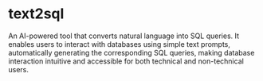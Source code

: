 # text2sql
An AI-powered tool that converts natural language into SQL queries. It enables users to interact with databases using simple text prompts, automatically generating the corresponding SQL queries, making database interaction intuitive and accessible for both technical and non-technical users.
